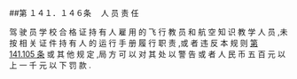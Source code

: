 ##第 １４１．１４６条 　人 员 责 任

驾 驶 员 学 校 合 格 证 持 有 人 雇 用 的 飞 行 教 员 和 航 空 知 识 教 学 人 员 ,未 按 相 关 证 件 持 有 人 的 运 行 手 册 履 行 职 责 ,或 者 违 反 本 规 则 [第 141.105 条](CCAR.141.105.MD) 或 其 他 规 定 ,局 方 可 以 对 其 处 以 警 告 或 者 人 民 币 五 百 元 以 上 一 千 元 以 下 罚 款 . 